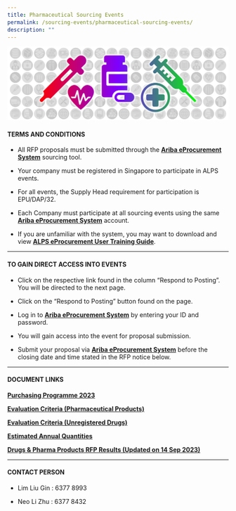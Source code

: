 ```yaml
---
title: Pharmaceutical Sourcing Events
permalink: /sourcing-events/pharmaceutical-sourcing-events/
description: ""
---
```

![](/images/alps_sourcing_events_pharmaceutical_1920x640_clear.png)

#### TERMS AND CONDITIONS

* All RFP proposals must be submitted through the <a target="_blank" style="font-weight: bold" href="https://www.ariba.com/">Ariba eProcurement System</a> sourcing tool.

* Your company must be registered in Singapore to participate in ALPS events.

*  For all events, the Supply Head requirement for participation is EPU/DAP/32.

*  Each Company must participate at all sourcing events using the same <a target="_blank" style="font-weight: bold" href="https://www.ariba.com/">Ariba eProcurement System</a> account.

* If you are unfamiliar with the system, you may want to download and view <a target="_blank" style="font-weight: bold" href="/SOURCING%20EVENTS/alps_supplier_training_v_7_1.pdf">ALPS eProcurement User Training Guide</a>.

____________________________________________________________

#### TO GAIN DIRECT ACCESS INTO EVENTS

* Click on the respective link found in the column “Respond to Posting”. You will be directed to the next page.

* Click on the “Respond to Posting” button found on the page.

* Log in to <a target="_blank" style="font-weight: bold" href="https://www.ariba.com/">Ariba eProcurement System</a> by entering your ID and password.

* You will gain access into the event for proposal submission.

* Submit your proposal via <a target="_blank" style="font-weight: bold" href="https://www.ariba.com/">Ariba eProcurement System</a> before the closing date and time stated in the RFP notice below.

____________________________________________________________

#### DOCUMENT LINKS

<a target="_blank" style="font-weight: bold" href="/files/Pharma%20Sourcing%20Events/alps_purchasing_programme.pdf">Purchasing Programme 2023</a>

<a target="_blank" style="font-weight: bold" href="/files/Pharma%20Sourcing%20Events/evaluation_criteria_for_pharma_products.pdf">Evaluation Criteria (Pharmaceutical Products)</a>

<a target="_blank" style="font-weight: bold" href="/files/Pharma%20Sourcing%20Events/evaluation_criteria_for_unregistered_drugs.pdf">Evaluation Criteria (Unregistered Drugs)</a>

<a target="_blank" style="font-weight: bold" href="/files/Pharma%20Sourcing%20Events/estimated_annual_quantities_of_pharma_products.pdf">Estimated Annual Quantities</a>

<a target="_blank" style="font-weight: bold" href="/files/Pharma%20Sourcing%20Events/rfp%20results.pdf">Drugs &amp; Pharma Products RFP Results (Updated on 14 Sep 2023)</a>

____________________________________________________________

#### CONTACT PERSON

* Lim Liu Gin : 6377 8993

* Neo Li Zhu : 6377 8432